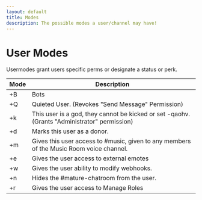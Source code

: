 ```yaml
---
layout: default
title: Modes
description: The possible modes a user/channel may have!
---
```


# User Modes

Usermodes grant users specific perms or designate a status or perk.

| Mode | Description                                                                                  |
| ---- | -------------------------------------------------------------------------------------------- |
| +B   | Bots                                                                                         |
| +Q   | Quieted User. (Revokes "Send Message" Permission)                                            |
| +k   | This user is a god, they cannot be kicked or set -qaohv. (Grants "Administrator" permission) |
| +d   | Marks this user as a donor.                                                                  |
| +m   | Gives this user access to #music, given to any members of the Music Room voice channel.      |
| +e   | Gives the user access to external emotes                                                     |
| +w   | Gives the user ability to modify webhooks.                                                   |
| +n   | Hides the #mature-chatroom from the user.                                                    |
| +r   | Gives the user access to Manage Roles                                                        |

<script>
$('table').addClass('table table-striped table-bordered table-hover');
$('thead').addClass('thead-dark');
</script>